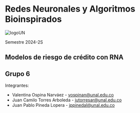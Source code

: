 # Redes Neuronales y Algoritmos Bioinspirados

![logoUN](https://github.com/user-attachments/assets/6a75b35f-c2f7-425e-8a39-6d1384be3244)

Semestre 2024-2S

## Modelos de riesgo de crédito con RNA

## Grupo 6
Integrantes: 
  - Valentina Ospina Narváez - vospinan@unal.edu.co
  - Juan Camilo Torres Arboleda - jutorresar@unal.edu.co
  - Juan Pablo Pineda Lopera - jppinedal@unal.edu.co
